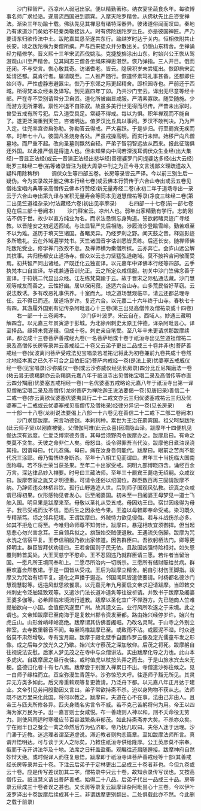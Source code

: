 <!-- { "loadSidebar": true } -->
　　沙门释智严。西凉州人弱冠出家。便以精勤著称。纳衣宴坐蔬食永年。每欲博事名师广求经诰。遂周流西国进到罽宾。入摩天陀罗精舍。从佛驮先比丘咨受禅法。渐染三年功踰十载。佛驮先见其禅思有绪特深器异。彼诸道俗闻而叹曰。秦地乃有求道沙门矣始不轻秦类敬接远人。时有佛陀跋陀罗比丘。亦是彼国禅匠。严乃要请东归欲传法中土。跋陀嘉其恳至遂共东行。踰越岁时达于关内。恒相依附共止长安。顷之跋陀横为秦僧所摈。严与西来徒众并分散出关。仍憩山东精舍。坐禅诵经力精修学。晋义熙十三年宋武西伐姚泓。克捷旋旆涂出山东。时始兴公王恢从驾游观山川至严精舍。见其同志三僧各坐绳床禅思湛然。恢乃弹指。三人开目。俄而还闭。不与交言。恢心敬其奇。访诸耆老。皆云。隐居积岁未尝辄出。恢即启宋武延请还都。莫肯行者。屡请既至。二人推严随行。恢道怀素笃礼事甚备。还都即住始兴寺。严性虚静志避嚣尘。恢乃于东郊之际更起精舍。即枳园寺也。严前还于西域。所得梵本众经未及译写。到元嘉四年丁卯。乃共沙门宝云。译出无尽意等经十部。严在寺不受别请常分卫自资。道化所被幽显咸服。严清素寡欲。随受随施。少而游方无所滞着。禀性冲退不自陈叙。故虽多美行世无得而尽传。严昔未出家时。曾受五戒有所亏犯。后入道受具足。常疑不得戒。每以为惧。积年禅观而不能自了。遂更泛海重到天竺。咨诸明达。值罗汉比丘具以事问。罗汉不敢判决。乃为严入定。往兜率宫咨启弥勒。弥勒答云得戒。严大喜跃。于是步归。行至罽宾无疾而卒。时年七十八。彼国凡圣烧身各处。严虽戒操高明。而实行未辩。始移尸向凡僧墓地。而尸重不起。改向圣墓则飘然自轻。严弟子智羽智远故从西来。报此征瑞俱还外国。以此推严信是得道人也。但未知果向中间若深浅耳调伏众生业经(出大集经)一音显正法经(或云一音演正法经出悲华经)善德婆罗门问提婆达多经(出大云经)毗罗三昧经二卷(祐等诸录皆注为疑大周录中刊之为正今寻文言浅鄙义理疏遗故入疑科用除稗秽)
　　调伏众生等四部五卷。长房等录皆云严译。今以前三别生后一疑伪。今为实录故并删之佛本行经七卷(或云佛本行赞传于六合山寺出或云五卷见僧祐宝唱内典等录高僧传云佛本行赞经)新无量寿经二卷(永初二年于道场寺出一录云于六合山寺出第九译与宝积无量寿会等同本见道慧僧祐等录)净度三昧经二卷(第二出见竺道祖杂录)付法藏经六卷(初出见李廓录)
　　右四部一十七卷(前一部七卷见在后三部十卷阙本)
　　沙门释宝云。凉州人也。弱年出家精勤有学行。志韵刚洁不偶于世。故少以直方纯业为名。而求法恳恻忘身殉道。誓欲躬睹灵迹广寻经教。以晋隆安之初远适西域。与法显智严先后相随。涉履流沙登踰雪岭。勤苦艰至不以为难。遂历于填天竺诸国。备睹灵异。乃经罗刹之野。闻天鼓之音。释迦影迹多所瞻礼。云在外域遍学梵书。天竺诸国音字诂训悉皆贯练。后还长安。随禅师佛陀跋陀受业。修学禅门孜孜不怠。及禅师横为秦僧所摈。云亦奔亡。会庐山远公解其摈事。共归杨都安止道场寺。僧众以云志力坚猛弘道绝域。莫不披衿咨问敬而受焉。初共智严同出诸经。严既迁化云独宣译。以元嘉年中译佛本行经等四部。云手执梵本口自宣译。华戎兼通音训允正。云之所定众咸信服。初关中沙门竺佛念善于宣译。于符姚二代显出众经。江左练梵莫踰于云。故于晋宋之际弘通法藏。沙门慧观等咸友而善之。云性好幽。居以保闲寂。遂适六合山寺。山多荒民俗好草窃。云说法教诱。多有改恶礼事供养。十室而九。顷之道场慧观临卒。请云还都总理寺任。云不得已而还。居道场岁许。复还六合。以元嘉二十六年终于山寺。春秋七十有四。其游履外国别有记传杂阿毗昙心十三卷(第三出见高僧传及僧祐录或十四卷)
　　右一部一十三卷阙本。
　　沙门伊叶波罗。宋云自在。西域人。妙通三藏明解四含。以元嘉三年景寅游于彭城。为北徐州刺史太原王仲德。译杂阿毗昙心。译至择品。缘碍未竟遂辍。但成十卷。刺史亲自笔受。至八年辛未更请求那跋摩续译。都讫成十三卷菩萨善戒经九卷(一名菩萨地或十卷于祇洹寺出见竺道祖僧祐二录及高僧传长房等录并云善戒经二十卷又云弟子更出二品成三十卷并非也)菩萨善戒经一卷(优波离问菩萨受戒法见宝唱录若准祐记将此为初卷兼前九卷共成十卷然北地经本离之已久不可合之且依旧定)菩萨内戒经一卷(是法上录)优婆塞五戒威仪经一卷(见宝唱录)沙弥威仪一卷(或云沙弥威仪经见长房录)四分比丘尼羯磨法一卷(祐云昙无德羯磨亦云杂羯磨元嘉八年于祇洹寺出见僧祐宝唱二录及高僧传等亦直云四分羯磨)优婆塞五戒相经一卷(一名优婆塞五戒略论元嘉八年于祇洹寺出第一译见僧祐宝唱二录及高僧传)龙树菩萨为禅陀迦王说法要偈一卷(见唐旧录)善信二十二戒一卷(亦云离欲优婆塞优婆夷具行二十二戒文亦云三归优婆塞戒祐云三归及优婆塞二十二戒或云优婆塞戒见高僧传及僧祐录)经律分异记一卷(见长房录)
　　右一十部一十八卷(龙树说法要偈上八部一十六卷见在善信二十二戒下二部二卷阙本)
　　沙门求那跋摩。宋言功德铠。本刹利种。累世为王治在罽宾国。祖父呵梨跋陀(此云师子贤)以刚直被徙。父僧伽阿难(此云众喜)因潜隐山泽。跋摩年十四便机见俊达深有远度。仁爱泛博崇德务善。其母尝须野肉令跋摩办之。跋摩启曰。有命之类莫不贪生。夭彼之命非仁人矣。母怒曰。设令得罪吾当代汝。跋摩他日煮油误浇其指。因谓母曰。代儿忍痛。母曰。痛在汝身吾何能代。跋摩曰。眼前之苦尚不能代况三涂耶。母乃悔悟终身断杀。至年十八相工见而谓曰。君年三十当抚临大国南面称尊。若不乐世荣当获圣果。至年二十出家受戒。洞明九部博晓四含。诵经百余万言。深达律品妙入禅要。时号曰三藏法师。至年三十罽宾王薨绝无绍嗣。众咸议曰。跋摩帝室之胤又才明德重。可请令还俗以绍国位。群臣数百再三固请跋摩不纳。乃辞师违众林栖谷饮。孤行山野遁迹人世。后到师子国观风弘教。识真之众咸谓已得初果。仪形感物见者发心。后至阇婆国。初未至一日阇婆王母梦见一道士飞舶入国。明旦果是跋摩来至。母敬以圣礼从受五戒。母因劝王曰。宿世因缘得为母子。我已受戒而汝不信。恐后生之因永绝今果。王迫以母敕即奉命受戒。染习既久专精渐笃。顷之邻兵犯境。王谓跋摩曰。外贼恃力欲见侵侮。若与斗战伤杀必多。如其不拒危亡将至。今唯归命师尊不知何计。跋摩曰。暴寇相攻宜须御捍。但当起慈悲心勿兴害念耳。王自领兵拟之。旗鼓始交贼便退散。王遇流矢伤脚。跋摩为咒水洗之信宿平复。王恭信稍殷乃欲出家修道。因告群臣曰。吾欲躬栖法门。卿等更择明主。群臣皆拜伏劝请曰。王若舍国则子民无依。且敌国凶强恃险相对。如失恩覆则黔首奚处。大王天慈宁不愍命。王不忍固违乃就群臣请三愿。若许者当留治国。一愿凡所王境同奉和上。二愿尽所治内一切断杀。三愿所有储财赈给贫病。群臣欢喜佥然敬诺。于是一国皆从受戒。王后为跋摩立精舍。躬自引材伤王脚指。跋摩又为咒治有顷平复。道化之声播于遐迩。邻国闻风皆遣使要请。时杨都名德沙门慧观慧聪等。远挹风猷思欲餐禀。以元嘉元年九月面启文帝求迎请跋摩。当即敕交州刺史令泛舶延致观等。又遣沙门法长道冲道隽等往彼祈请。并致书于跋摩及阇婆王婆多伽等。必希顾临宋境流行道教。跋摩以圣化宜广不惮游方。先已随商人竺难提舶欲向一小国。会值便风遂至广州。故其遗文云。业行风所吹遂之于宋境。此之谓也。文帝知跋摩已至南海于是复敕州郡令资发至都。路由始兴经停岁许。始兴有虎丘山。山形耸峭峰岭高绝。跋摩谓其仿佛耆阇崛。乃改名灵鹫。于山寺之外别立禅室。去寺数里磬音不闻。每至鸣椎跋摩已至。或致雨不沾。或履泥不湿。时众道俗莫不肃然增敬。寺有宝月殿。跋摩于殿北壁手自画作罗云像及定光儒童布发之形像。成之后每夕放光久之乃歇。始兴太守蔡茂之深加敬仰。后茂之将死。跋摩躬自往视说法安慰。后家人梦见茂之在寺中与众僧讲法。实由跋摩化导之力也。此山本多虎灾。自跋摩居之昼行夜往。或时值虎以杖按头弄之而去。于是山旅水宾去来无梗。盛德归化者十有七八焉。跋摩尝于别室入禅累日不出。寺僧遣沙弥往候之。见一白师子缘柱而立。亘空弥漫生青莲华。沙弥惊恐大呼。往逐师子豁无所见。其灵异无方类多如此。后文帝重敕观等复更敦请。乃泛舟下都。以元嘉八年正月达于建业。文帝引见劳问殷勤因又言曰。弟子常欲持斋不杀。迫以身殉物不获从志。法师既不远万里来化此国。将何以教之。跋摩曰。夫道在心不在事。法由己非由人。且帝王与匹夫所修各异。匹夫身贱名劣言令不威。若不克己苦躬将何为用。帝王以四海为家万民为子。出一嘉言则士女咸悦。布一善政则人神以和。刑不夭命役无劳力。则使风雨适时寒暖应节百谷滋繁桑麻郁茂。如此持斋斋亦大矣。不杀亦众矣。宁在阙半日之餐全一禽之命然后方为弘济耶。帝乃抚几叹曰。夫俗人迷于远理。沙门滞于近教。迷远理者谓至道虚说。滞近教者则拘恋篇章。至如跋摩法师所言。真谓开悟明达。可与谈于天人之际矣。乃敕住祇洹寺供给隆厚。公王英彦莫不宗奉。俄而于寺开讲法华及十地。法席之日轩盖盈衢。观瞩往还肩随踵接。跋摩神府自然妙辩天绝。或时假译人而往复悬悟。跋摩即于祇洹寺译菩萨善戒经等十部(其善戒经长房等录并云十卷。下注云后弟子于定林更出二品成三十卷者非也。今但九卷或云十卷。应是传写差误加其二字。僧祐录中只云十卷。故知余录传写误也。又按高僧传云。祇洹慧义请出菩萨善戒。始得二十八品。后弟子代出一品成三十品。房等录云续成三十卷者误之甚也。又长房等录复云跋摩译杂阿毗昙心十三卷。今以伊叶波罗译出十卷跋摩后续成其十三。非谓跋摩更别翻出。二处俱载此亦不然。今此删之载于前录)

